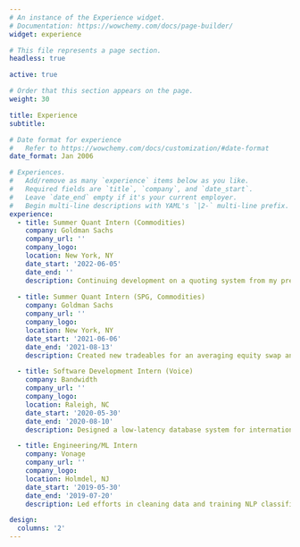 ```yaml
---
# An instance of the Experience widget.
# Documentation: https://wowchemy.com/docs/page-builder/
widget: experience

# This file represents a page section.
headless: true

active: true

# Order that this section appears on the page.
weight: 30

title: Experience
subtitle:

# Date format for experience
#   Refer to https://wowchemy.com/docs/customization/#date-format
date_format: Jan 2006

# Experiences.
#   Add/remove as many `experience` items below as you like.
#   Required fields are `title`, `company`, and `date_start`.
#   Leave `date_end` empty if it's your current employer.
#   Begin multi-line descriptions with YAML's `|2-` multi-line prefix.
experience:
  - title: Summer Quant Intern (Commodities)
    company: Goldman Sachs
    company_url: ''
    company_logo: 
    location: New York, NY
    date_start: '2022-06-05'
    date_end: ''
    description: Continuing development on a quoting system from my previous internship
        
  - title: Summer Quant Intern (SPG, Commodities)
    company: Goldman Sachs
    company_url: ''
    company_logo: 
    location: New York, NY
    date_start: '2021-06-06'
    date_end: '2021-08-13'
    description: Created new tradeables for an averaging equity swap and worked on developing architecture for a new autoquoting system for oil derivatives.

  - title: Software Development Intern (Voice)
    company: Bandwidth
    company_url: ''
    company_logo: 
    location: Raleigh, NC
    date_start: '2020-05-30'
    date_end: '2020-08-10'
    description: Designed a low-latency database system for international least-cost telephone routing.

  - title: Engineering/ML Intern
    company: Vonage
    company_url: ''
    company_logo: 
    location: Holmdel, NJ
    date_start: '2019-05-30'
    date_end: '2019-07-20'
    description: Led efforts in cleaning data and training NLP classification models from customer service requests. 

design:
  columns: '2'
---
```

